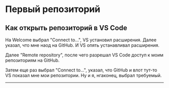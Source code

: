 # Первый репозиторий

## Как открыть репозиторий в VS Code

На Welcome выбрал "Connect to...", VS установил расширения. Далее указал,
что мне наод на GitHub. И VS опять устанавливал расширения.

Далее "Remote repository", после чего разрешал VS Code доступ к моим
репозиториям на GitHub.

Затем еще раз выбрал "Connect to...", указал, что GitHub и влот тут-то VS
показал мне мои репозитории. 
Ну и я, нгаконец, выбрал требуемый.

---
